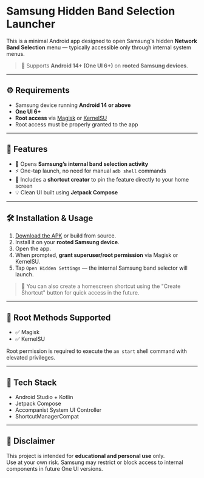 # Samsung Hidden Band Selection Launcher

This is a minimal Android app designed to open Samsung's hidden **Network Band Selection** menu — typically accessible only through internal system menus.  
> 📱 Supports **Android 14+ (One UI 6+)** on **rooted Samsung devices**.

---

## ⚙️ Requirements

- Samsung device running **Android 14 or above**
- **One UI 6+**
- **Root access** via [Magisk](https://topjohnwu.github.io/Magisk/) or [KernelSU](https://kernelsu.org/)
- Root access must be properly granted to the app

---

## 🚀 Features

- 📶 Opens **Samsung’s internal band selection activity**
- ⚡ One-tap launch, no need for manual `adb shell` commands
- 🔗 Includes a **shortcut creator** to pin the feature directly to your home screen
- 💡 Clean UI built using **Jetpack Compose**

---

## 🛠️ Installation & Usage

1. [Download the APK](#) or build from source.
2. Install it on your **rooted Samsung device**.
3. Open the app.
4. When prompted, **grant superuser/root permission** via Magisk or KernelSU.
5. Tap `Open Hidden Settings` — the internal Samsung band selector will launch.

> 🧷 You can also create a homescreen shortcut using the "Create Shortcut" button for quick access in the future.

---

## 🔐 Root Methods Supported

- ✅ Magisk
- ✅ KernelSU

Root permission is required to execute the `am start` shell command with elevated privileges.

---

## 🧱 Tech Stack

- Android Studio + Kotlin
- Jetpack Compose
- Accompanist System UI Controller
- ShortcutManagerCompat

---

## 🧪 Disclaimer

This project is intended for **educational and personal use** only.  
Use at your own risk. Samsung may restrict or block access to internal components in future One UI versions.
